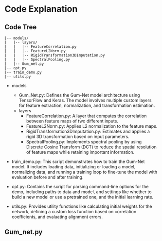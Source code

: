 # Code Explanation

## Code Tree

```
|-- models/
|   |-- layers/
|   |   |-- FeatureCorrelation.py
|   |   |-- FeatureL2Norm.py
|   |   |-- RigidTransformation3DImputation.py
|   |   |-- SpectralPooling.py
|   |-- Gum_net.py
|-- opt.py
|-- train_demo.py
|-- utils.py
```


- models
    - Gum_Net.py:
Defines the Gum-Net model architecture using TensorFlow and Keras. The model involves multiple custom layers for feature extraction, normalization, and transformation estimation.
    - layers
        - FeatureCorrelation.py: A layer that computes the correlation between feature maps of two different inputs.
        - FeatureL2Norm.py: Applies L2 normalization to the feature maps.
        - RigidTransformation3DImputation.py: Estimates and applies a rigid 3D transformation based on input parameters.
        - SpectralPooling.py: Implements spectral pooling by using Discrete Cosine Transform (DCT) to reduce the spatial resolution of feature maps while retaining important information.

- train_demo.py:
This script demonstrates how to train the Gum-Net model. It includes loading data, initializing or loading a model, normalizing data, and running a training loop to fine-tune the model with evaluation before and after training.

- opt.py:
Contains the script for parsing command-line options for the demo, including paths to data and model, and settings like whether to build a new model or use a pretrained one, and the initial learning rate.

- utils.py:
Provides utility functions like calculating initial weights for the network, defining a custom loss function based on correlation coefficients, and evaluating alignment errors.


## Gum_net.py

